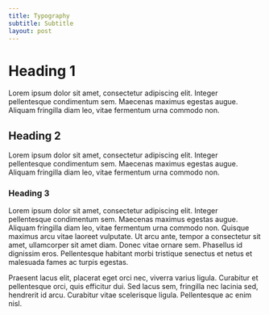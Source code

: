 ```yaml
---
title: Typography
subtitle: Subtitle
layout: post
---
```


# Heading 1

Lorem ipsum dolor sit amet, consectetur adipiscing elit. Integer pellentesque condimentum sem. Maecenas maximus egestas augue. Aliquam fringilla diam leo, vitae fermentum urna commodo non.

## Heading 2

Lorem ipsum dolor sit amet, consectetur adipiscing elit. Integer pellentesque condimentum sem. Maecenas maximus egestas augue. Aliquam fringilla diam leo, vitae fermentum urna commodo non.

### Heading 3

Lorem ipsum dolor sit amet, consectetur adipiscing elit. Integer pellentesque condimentum sem. Maecenas maximus egestas augue. Aliquam fringilla diam leo, vitae fermentum urna commodo non. Quisque maximus arcu vitae laoreet vulputate. Ut arcu ante, tempor a consectetur sit amet, ullamcorper sit amet diam. Donec vitae ornare sem. Phasellus id dignissim eros. Pellentesque habitant morbi tristique senectus et netus et malesuada fames ac turpis egestas. 

Praesent lacus elit, placerat eget orci nec, viverra varius ligula. Curabitur et pellentesque orci, quis efficitur dui. Sed lacus sem, fringilla nec lacinia sed, hendrerit id arcu. Curabitur vitae scelerisque ligula. Pellentesque ac enim nisl.






